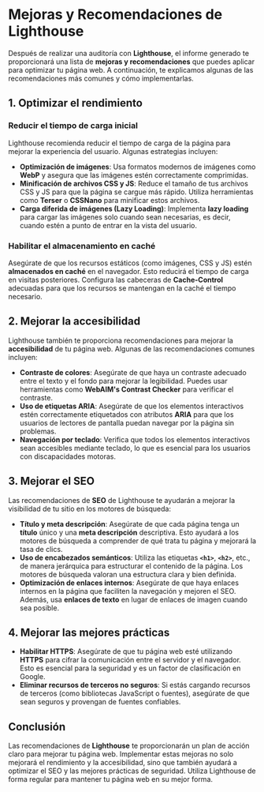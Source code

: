 # Mejoras y Recomendaciones de Lighthouse

Después de realizar una auditoría con **Lighthouse**, el informe generado te proporcionará una lista de **mejoras y recomendaciones** que puedes aplicar para optimizar tu página web. A continuación, te explicamos algunas de las recomendaciones más comunes y cómo implementarlas.

## 1. **Optimizar el rendimiento**

### Reducir el tiempo de carga inicial
Lighthouse recomienda reducir el tiempo de carga de la página para mejorar la experiencia del usuario. Algunas estrategias incluyen:

- **Optimización de imágenes**: Usa formatos modernos de imágenes como **WebP** y asegura que las imágenes estén correctamente comprimidas.
- **Minificación de archivos CSS y JS**: Reduce el tamaño de tus archivos CSS y JS para que la página se cargue más rápido. Utiliza herramientas como **Terser** o **CSSNano** para minificar estos archivos.
- **Carga diferida de imágenes (Lazy Loading)**: Implementa **lazy loading** para cargar las imágenes solo cuando sean necesarias, es decir, cuando estén a punto de entrar en la vista del usuario.

### Habilitar el almacenamiento en caché
Asegúrate de que los recursos estáticos (como imágenes, CSS y JS) estén **almacenados en caché** en el navegador. Esto reducirá el tiempo de carga en visitas posteriores. Configura las cabeceras de **Cache-Control** adecuadas para que los recursos se mantengan en la caché el tiempo necesario.

## 2. **Mejorar la accesibilidad**

Lighthouse también te proporciona recomendaciones para mejorar la **accesibilidad** de tu página web. Algunas de las recomendaciones comunes incluyen:

- **Contraste de colores**: Asegúrate de que haya un contraste adecuado entre el texto y el fondo para mejorar la legibilidad. Puedes usar herramientas como **WebAIM's Contrast Checker** para verificar el contraste.
- **Uso de etiquetas ARIA**: Asegúrate de que los elementos interactivos estén correctamente etiquetados con atributos **ARIA** para que los usuarios de lectores de pantalla puedan navegar por la página sin problemas.
- **Navegación por teclado**: Verifica que todos los elementos interactivos sean accesibles mediante teclado, lo que es esencial para los usuarios con discapacidades motoras.

## 3. **Mejorar el SEO**

Las recomendaciones de **SEO** de Lighthouse te ayudarán a mejorar la visibilidad de tu sitio en los motores de búsqueda:

- **Título y meta descripción**: Asegúrate de que cada página tenga un **título** único y una **meta descripción** descriptiva. Esto ayudará a los motores de búsqueda a comprender de qué trata tu página y mejorará la tasa de clics.
- **Uso de encabezados semánticos**: Utiliza las etiquetas **`<h1>`**, **`<h2>`**, etc., de manera jerárquica para estructurar el contenido de la página. Los motores de búsqueda valoran una estructura clara y bien definida.
- **Optimización de enlaces internos**: Asegúrate de que haya enlaces internos en la página que faciliten la navegación y mejoren el SEO. Además, usa **enlaces de texto** en lugar de enlaces de imagen cuando sea posible.

## 4. **Mejorar las mejores prácticas**

- **Habilitar HTTPS**: Asegúrate de que tu página web esté utilizando **HTTPS** para cifrar la comunicación entre el servidor y el navegador. Esto es esencial para la seguridad y es un factor de clasificación en Google.
- **Eliminar recursos de terceros no seguros**: Si estás cargando recursos de terceros (como bibliotecas JavaScript o fuentes), asegúrate de que sean seguros y provengan de fuentes confiables.

## Conclusión
Las recomendaciones de **Lighthouse** te proporcionarán un plan de acción claro para mejorar tu página web. Implementar estas mejoras no solo mejorará el rendimiento y la accesibilidad, sino que también ayudará a optimizar el SEO y las mejores prácticas de seguridad. Utiliza Lighthouse de forma regular para mantener tu página web en su mejor forma.
